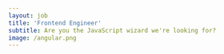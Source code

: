 ```yaml
---
layout: job
title: 'Frontend Engineer'
subtitle: Are you the JavaScript wizard we're looking for?
image: /angular.png
---
```

